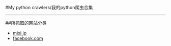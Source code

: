 #My python crawlers/我的python爬虫合集

----

##所抓取的网站分类

* [mixi.jp](mixi.jp)
* [facebook.com](facebook.com)